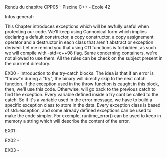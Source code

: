 Rendu du chapitre CPP05 - Piscine C++ - Ecole 42

Infos general : 

This Chapter introduces exceptions which will be awfully useful when protecting our code.
We'll keep using Cannonical form which implies declaring a default constructor, a copy constructor, a copy assignement operator and a destructor in each class that aren't abstract or exception derived.
Let me remind you that using C11 functions is forbidden, as such we will compile with -std=c++98 flag.
Same concerning containers, we're not allowed to use them.
All the rules can be check on the subject present in the currrent directory.

EX00 - 
Introduction to the try-catch blocks.
The idea is that if an error is "throw"n during a "try", the binary will directly skip to the next catch function. If the exception used in the throw function is caught in this block, then, we'll use this code. Otherwise, will go back to the previous catch to find the exception.
Every variable defined inside a try cant be called to the catch. So if it's a variable used in the error message, we have to build a specific exception class to store in the data.
Every exception class is based of std::exception, and some already defined exceptions can be used to make the code simpler. For exemple, runtime_error() can be used to keep in memory a string which will describe the content of the error.

EX01 -


EX02 -


EX03 -
